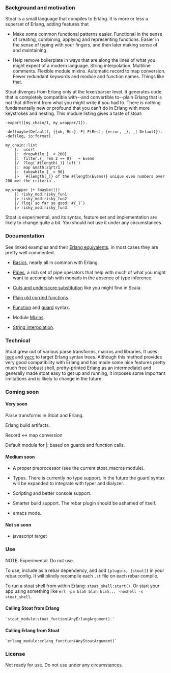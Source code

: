 
### Background and motivation

Stoat is a small language that compiles to Erlang. It is more or less a superset of Erlang, adding features that 

 - Make some common functional patterns easier. Functional in the sense of creating, combining, applying and representing functions. Easier in the sense of typing with your fingers, and then later making sense of and maintaining.  
	
 - Help remove boilerplate in ways that are along the lines of what you might expect of a modern language. String interpolation. Multiline comments. Flexible module mixins. Automatic record to map conversion. Fewer redundant keywords and module and function names. Things like that.

Stoat diverges from Erlang only at the lexer/parser level. It generates code that is completely compatible with--and convertible to--plain Erlang that is not that different from what you might write if you had to. There is nothing fundamentally new or profound that you can't do in Erlang with more keystrokes and nesting. This module listing gives a taste of stoat:
	
	-export([my_chain/1, my_wrapper/1]).
	
	-def(maybe(Default), {{ok, Res}, F| F(Res); {error, _}, _| Default}).
	-def(log, io:format).

	my_chain::list
		|:  usort
		|:  dropwhile.{_ < 200}
		|:  filter.{_ rem 2 == 0} 	~ Evens
		|/  ?log(`#{length(_)} left`)
		|: 	map &math:sqrt/1
		|:  takewhile.{_ > 90}
		|>  `#{length(_)} of the #{length(Evens)} unique even numbers over 200 met the criteria`.
	
	my_wrapper |+ ?maybe([])
		|) risky_mod:risky_fun1
		|> risky_mod:risky_fun2
		|/ ?log(`so far so good: #{_}`)
		|> risky_mod:risky_fun3.
		
		
Stoat is experimental, and its syntax, feature set and implementation are likely to change quite a bit. You should not use it under any circumstances.


### Documentation

See linked examples and their [Erlang equivalents](examples/erlang). In most cases they are pretty well commented.

 - [Basics](examples/stoat/basic.st), nearly all in common with Erlang.

 - [Pipes](examples/stoat/pipes.st), a rich set of pipe operators that help with much of what you might want to accomplish with monads in the absence of type inference.

 - [Cuts and underscore substitution](examples/stoat/cuts.st) like you might find in Scala.

 - [Plain old curried functions](examples/stoat/curry.st).

 - [Function](examples/stoat/funs.st) and [guard](examples/stoat/guards.st) syntax.

 - Module [Mixins](examples/stoat/mixins.st).

 - [String interpolation](examples/stoat/stringinterp.st).


### Technical

Stoat grew out of various parse transforms, macros and libraries. It uses [leex](http://erlang.org/doc/man/leex.html) and [yecc](http://erlang.org/doc/man/yecc.html) to target Erlang syntax trees. Although this method provides very good compatibility with Erlang and has made some nice features pretty much free (robust shell, pretty-printed Erlang as an intermediate) and generally made stoat easy to get up and running, it imposes some important limitations and is likely to change in the future.

### Coming soon

#### Very soon

Parse transforms in Stoat and Erlang.

Erlang build artifacts.

Record <-> map conversion

Default module for |: based on guards and function calls.

#### Medium soon

 - A proper preprocessor (see the current stoat_macros module).

 - Types. There is currently no type support. In the future the guard syntax will be expanded to integrate with typer and dialyzer.

 - Scripting and better console support.

 - Smarter build support. The rebar plugin should be ashamed of itself.

 - emacs mode.

#### Not so soon

 - javascript target

### Use

NOTE: Experimental. Do not use.

To use, include as a rebar dependency, and add `{plugins, [stoat]}` in your rebar.config. It will blindly recompile each `.st` file on each rebar compile.

To run a stoat shell from within Erlang: `stoat_shell:start()`. Or start your app using something like `erl -pa blah blah blah... -noshell -s stoat_shell`.

#### Calling Stoat from Erlang

	`stoat_module:stoat_fuction(AnyErlangArgument).`
	
#### Calling Erlang from Stoat

	`erlang_module:erlang_function(AnyStoatArgument)`

### License

Not ready for use. Do not use under any circumstances.

